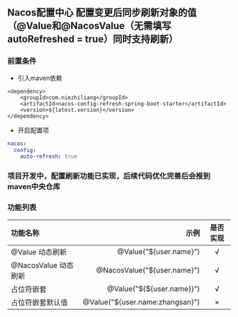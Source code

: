 ## Nacos配置中心 配置变更后同步刷新对象的值（@Value和@NacosValue（无需填写autoRefreshed = true）同时支持刷新）

### 前置条件

- 引入maven依赖

```pom
<dependency>
    <groupId>com.niezhiliang</groupId>
    <artifactId>nacos-config-refresh-spring-boot-starter</artifactId>
    <version>${latest.version}</version>
</dependency>
```

- 开启配置项

```yaml
nacos:
  config:
    auto-refresh: true
```

### 项目开发中，配置刷新功能已实现，后续代码优化完善后会推到maven中央仓库

### 功能列表

| 功能名称 | 示例 | 是否实现 |
| :-----| ----: | :----: |
| @Value 动态刷新 | @Value("${user.name}") | √ |
| @NacosValue 动态刷新 | @NacosValue("${user.name}") | √ |
| 占位符嵌套 | @Value("\${\${user.name}}") | √ |
| 占位符嵌套默认值 | @Value("${user.name:zhangsan}") | × |
